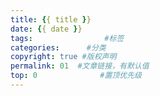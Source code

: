 ```yaml
---
title: {{ title }}
date: {{ date }}
tags:                #标签
categories:      #分类
copyright: true #版权声明
permalink: 01  #文章链接，有默认值
top: 0              #置顶优先级
---
```

